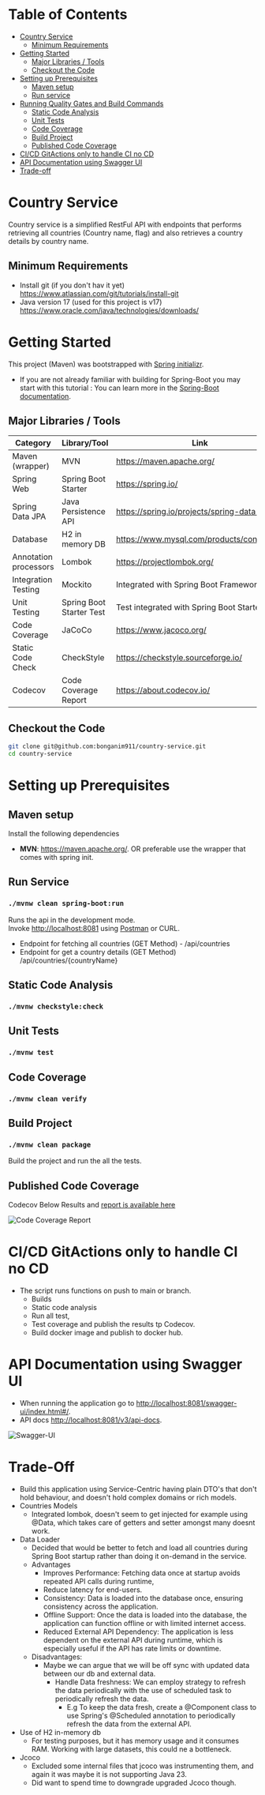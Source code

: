 Table of Contents
=================

* [Country Service](#country-service)
    * [Minimum Requirements](#minimum-requirements)
* [Getting Started](#getting-started)
    * [Major Libraries / Tools](#major-libraries--tools)
    * [Checkout the Code](#checkout-the-code)
* [Setting up Prerequisites](#setting-up-prerequisites)
    * [Maven setup](#maven-setup)
    * [Run service](#run-service)
* [Running Quality Gates and Build Commands](#running-quality-gates-and-build-commands)
    * [Static Code Analysis](#static-code-analysis)
    * [Unit Tests](#unit-tests)
    * [Code Coverage](#code-coverage)
    * [Build Project](#build-project)
    * [Published Code Coverage](#published-code-coverage)
* [CI/CD GitActions only to handle CI no CD](#cicd-gitactions-only-to-handle-ci-no-cd)
* [API Documentation using Swagger UI](#api-documentation-using-swagger-ui)
* [Trade-off](#trade-off)


# Country Service
Country service is a simplified RestFul API with endpoints that performs retrieving all countries (Country name, flag) and also retrieves a country details by country name.

## Minimum Requirements
- Install git (if you don't hav it yet) https://www.atlassian.com/git/tutorials/install-git
- Java version 17 (used for this project is v17) https://www.oracle.com/java/technologies/downloads/

# Getting Started
This project (Maven) was bootstrapped with [Spring initializr](https://start.spring.io/).

- If you are not already familiar with building for Spring-Boot you may start with this tutorial :
  You can learn more in the [Spring-Boot documentation](https://docs.spring.io/spring-boot/docs/current/reference/htmlsingle/).

## Major Libraries / Tools

| Category                    | Library/Tool   	         | Link                                                       	 |
|-----------------------------|--------------------------|--------------------------------------|
| Maven (wrapper)             | MVN                      | https://maven.apache.org/
| Spring Web                  | Spring Boot Starter      | https://spring.io/           	       |
| Spring Data JPA             | Java Persistence API     | https://spring.io/projects/spring-data-jpa |
| Database                    | H2 in memory DB          | https://www.mysql.com/products/connector/ |
| Annotation processors       | Lombok                   | https://projectlombok.org/           	 |
| Integration Testing         | Mockito         	        | Integrated with Spring Boot Framework                                	 |
| Unit Testing              	 | Spring Boot Starter Test | Test integrated with Spring Boot Starter                    	 |
| Code Coverage            	  | JaCoCo                   | https://www.jacoco.org/                    	 |
| Static Code Check           | CheckStyle               | https://checkstyle.sourceforge.io/                    	 |
| Codecov                     | Code Coverage Report     | https://about.codecov.io/                    	             |

## Checkout the Code

```bash
git clone git@github.com:bonganim911/country-service.git
cd country-service
```

# Setting up Prerequisites

## Maven setup

Install the following dependencies

- **MVN**: https://maven.apache.org/. OR preferable use the wrapper that comes with spring init.

## Run Service
### `./mvnw clean spring-boot:run`

Runs the api in the development mode.<br />
Invoke [http://localhost:8081](http://localhost:8081) using [Postman](https://www.postman.com/downloads/) or CURL.
- Endpoint for fetching all countries (GET Method) - /api/countries 
- Endpoint for get a country details (GET Method)  /api/countries/{countryName}

## Static Code Analysis
### `./mvnw checkstyle:check`

## Unit Tests
### `./mvnw test`

## Code Coverage
### `./mvnw clean verify`

## Build Project
### `./mvnw clean package`
Build the project and run the all the tests.

## Published Code Coverage
Codecov Below Results and [report is available here](https://app.codecov.io/github/bonganim911/country-service)

![Code Coverage Report](https://raw.githubusercontent.com/bonganim911/country-service/main/codecov-image.png)


# CI/CD GitActions only to handle CI no CD
- The script runs functions on push to main or branch.
    - Builds
    - Static code analysis
    - Run all test,
    - Test coverage and publish the results tp Codecov.
    - Build docker image and publish to docker hub.

# API Documentation using Swagger UI
- When running the application go to [http://localhost:8081/swagger-ui/index.html#/](http://localhost:8081/swagger-ui/index.html#/).
- API docs [http://localhost:8081/v3/api-docs](http://localhost:8081/v3/api-docs).

![Swagger-UI](https://raw.githubusercontent.com/bonganim911/country-service/main/Swagger-UI.png)

# Trade-Off
- Build this application using Service-Centric having plain DTO's that don't hold behaviour, and doesn't hold complex domains or rich models.
- Countries Models
    - Integrated lombok, doesn't seem to get injected for example using @Data, which takes care of getters and setter amongst many doesnt work.
- Data Loader
    - Decided that would be better to fetch and load all countries during Spring Boot startup rather than doing it on-demand in the service.
    - Advantages 
      - Improves Performance: Fetching data once at startup avoids repeated API calls during runtime,
      - Reduce latency for end-users.
      - Consistency: Data is loaded into the database once, ensuring consistency across the application.
      - Offline Support: Once the data is loaded into the database, the application can function offline or with limited internet access.
      - Reduced External API Dependency: The application is less dependent on the external API during runtime, which is especially useful if the API has rate limits or downtime.
    - Disadvantages:
      - Maybe we can argue that we will be off sync with updated data between our db and external data.
        - Handle Data freshness: We can employ strategy to refresh the data periodically with the use of scheduled task to periodically refresh the data.
          - E.g To keep the data fresh, create a @Component class to use Spring's @Scheduled annotation to periodically refresh the data from the external API. 
- Use of H2 in-memory db
    - For testing purposes, but it has memory usage and it consumes RAM. Working with large datasets, this could ne a bottleneck.
- Jcoco
  - Excluded some internal files that jcoco was instrumenting them, and again it was maybe it is not supporting Java 23. 
  - Did want to spend time to downgrade upgraded Jcoco though.



